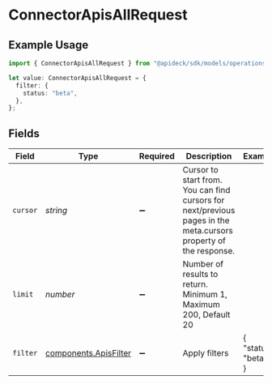 # ConnectorApisAllRequest

## Example Usage

```typescript
import { ConnectorApisAllRequest } from "@apideck/sdk/models/operations";

let value: ConnectorApisAllRequest = {
  filter: {
    status: "beta",
  },
};
```

## Fields

| Field                                                                                                            | Type                                                                                                             | Required                                                                                                         | Description                                                                                                      | Example                                                                                                          |
| ---------------------------------------------------------------------------------------------------------------- | ---------------------------------------------------------------------------------------------------------------- | ---------------------------------------------------------------------------------------------------------------- | ---------------------------------------------------------------------------------------------------------------- | ---------------------------------------------------------------------------------------------------------------- |
| `cursor`                                                                                                         | *string*                                                                                                         | :heavy_minus_sign:                                                                                               | Cursor to start from. You can find cursors for next/previous pages in the meta.cursors property of the response. |                                                                                                                  |
| `limit`                                                                                                          | *number*                                                                                                         | :heavy_minus_sign:                                                                                               | Number of results to return. Minimum 1, Maximum 200, Default 20                                                  |                                                                                                                  |
| `filter`                                                                                                         | [components.ApisFilter](../../models/components/apisfilter.md)                                                   | :heavy_minus_sign:                                                                                               | Apply filters                                                                                                    | {<br/>"status": "beta"<br/>}                                                                                     |